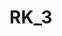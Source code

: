 # RK_3

<html>
<head/>
<body> 
	<canvas id='RK3' width='700' height='300'>
           <script>
		function degToRad (deg) { return deg / 180 * Math.PI; }
		document.write("Pi is approximately equal to " + Math.PI);
                var canvas = document.getElementById('RK3');
                var ctx = canvas.getContext('2d');
		var x=50,y=70;
		var x1,y1, x2, x3,y3;		
		ctx.fillRect(x,y,5,5);
		ctx.fillStyle='#0000FF';
		x1=x*Math.cos(degToRad(30))-y*Math.sin(degToRad(30));
		y1=x*Math.sin(degToRad(30))+y*Math.cos(degToRad(30));
		ctx.fillRect(x1,y1,5,5);
		ctx.fillStyle='#FF0000';
		x2=x+50;
		ctx.fillRect(x2,y1,5,5);
		ctx.fillStyle='#00FF00';
		x3=x*Math.cos(degToRad(-30))-y*Math.sin(degToRad(-30));
		y3=x*Math.sin(degToRad(-30))+y*Math.cos(degToRad(-30));
		ctx.fillRect(x3,y3,5,5);
		alert("Начальные координаты точки: ("+x+" , "+y+")");
		alert("Координаты точки после поворота на 30 гр(синий): ("+x1+" , "+y1+")");
		alert("Координаты точки после сдвига (красный): ("+x2+" , "+y1+")");
		alert("Координаты точки после поворота на -30гр (зеленый): ("+x3+" , "+y3+")");
       </script>     
</canvas>
</body>
</html>
